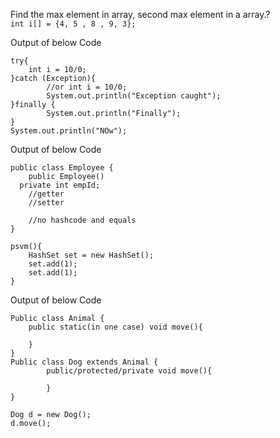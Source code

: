 Find the max element in array, second max element in a array.?  
`int i[] = {4, 5 , 8 , 9, 3};`

Output of below Code
```
try{
	int i = 10/0;
}catch (Exception){
		//or int i = 10/0;
		System.out.println("Exception caught");
}finally {
		System.out.println("Finally");
}
System.out.println("NOw");
```

Output of below Code
```
public class Employee {
	public Employee()
  private int empId;
	//getter
	//setter
	
	//no hashcode and equals
}

psvm(){
	HashSet set = new HashSet();
	set.add(1);
	set.add(1);
}
```

Output of below Code
```
Public class Animal {
	public static(in one case) void move(){

	}
}
Public class Dog extends Animal {
		public/protected/private void move(){

		}
}

Dog d = new Dog();
d.move();
```

